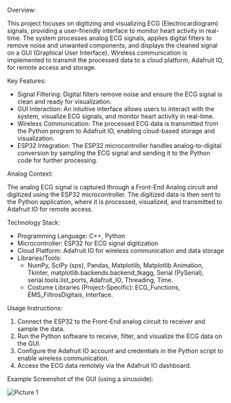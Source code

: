 Overview:

This project focuses on digitizing and visualizing ECG (Electrocardiogram) signals, providing a user-friendly interface to monitor heart activity in real-time. The system processes analog ECG signals, applies digital filters to remove noise and unwanted components, and displays the cleaned signal on a GUI (Graphical User Interface). Wireless communication is implemented to transmit the processed data to a cloud platform, Adafruit IO, for remote access and storage.

Key Features:

- Signal Filtering: Digital filters remove noise and ensure the ECG signal is clean and ready for visualization.
- GUI Interaction: An intuitive interface allows users to interact with the system, visualize ECG signals, and monitor heart activity in real-time.
- Wireless Communication: The processed ECG data is transmitted from the Python program to Adafruit IO, enabling cloud-based storage and visualization.
- ESP32 Integration: The ESP32 microcontroller handles analog-to-digital conversion by sampling the ECG signal and sending it to the Python code for further processing.

Analog Context:

The analog ECG signal is captured through a Front-End Analog circuit and digitized using the ESP32 microcontroller. The digitized data is then sent to the Python application, where it is processed, visualized, and transmitted to Adafruit IO for remote access.

Technology Stack:

- Programming Language: C++, Python
- Microcontroller: ESP32 for ECG signal digitization
- Cloud Platform: Adafruit IO for wireless communication and data storage
- Libraries/Tools:
    - NumPy, SciPy (sps), Pandas, Matplotlib, Matplotlib Animation, Tkinter, matplotlib.backends.backend_tkagg, Serial (PySerial), serial.tools.list_ports, Adafruit_IO, Threading, Time.
    - Costume Libraries (Project-Specific): ECG_Functions, EMS_FiltrosDigitais, Interface.

Usage Instructions:

1. Connect the ESP32 to the Front-End analog circuit to receiver and sample the data.
2. Run the Python software to receive, filter, and visualize the ECG data on the GUI.
3. Configure the Adafruit IO account and credentials in the Python script to enable wireless communication.
4. Access the ECG data remotely via the Adafruit IO dashboard.

Example Screenshot of the GUI (using a sinusoide):

![Picture 1](https://github.com/user-attachments/assets/211ca06e-112f-4557-b8c0-d4c9c0977b61)

